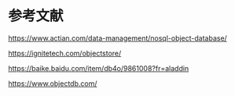 <!--
 * @Author: wangzhichiao<https://github.com/wzc570738205>
 * @Date: 2021-03-29 15:35:31
 * @LastEditors: wangzhichiao<https://github.com/wzc570738205>
 * @LastEditTime: 2021-04-01 09:37:37
-->

# **参考文献**
<https://www.actian.com/data-management/nosql-object-database/>

<https://ignitetech.com/objectstore/>

<https://baike.baidu.com/item/db4o/9861008?fr=aladdin>

<https://www.objectdb.com/>